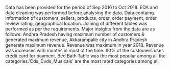 Data has been provided for the period of Sep 2016 to Oct 2018. EDA and data cleaning was performed before analysing the data.
Data containg information of customers, sellers, products, order, order payment, order review rating, geographical location.
Joining of different tables was performed as per the requirements.
Major insights from the data are as follows:
Andhra Pradesh having maximum number of customers & generated maximum revenue, Akkarampalle city in Andhra Pradesh generate maximum revenue.
Revenue was maximum in year 2018. Revenue was increases with months in most of the time.
80% of the customers uses credit card for payment.
Bed Bath Table was the most popular among all the categories.'Cds_Dvds_Musicals' are the most rated categories among all.
